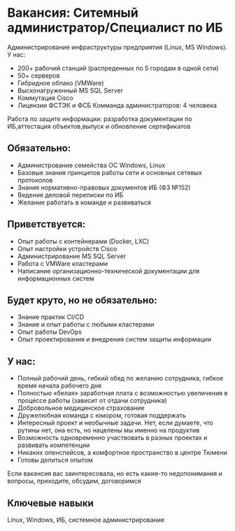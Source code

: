 # Вакансия: Ситемный администратор/Специалист по ИБ

Администрирование инфраструктуры предприятия (Linux, MS Windows). 
У нас:
* 200+ рабочий станций (распреденных по 5 городам в одной сети)
* 50+ серверов
* Гибридное облако (VMWare)
* Высконагруженный MS SQL Server
* Коммутация Cisco
* Лицензии ФСТЭК и ФСБ
Комманда администраторов: 4 человека

Работа по защите информации: разработка документации по ИБ,аттестация объектов,выпуск и обновление сертификатов

## Обязательно:

* Администрование семейства ОС Windows, Linux
* Базовые знания принципов работы сети и основных сетевых протоколов
* Знания нормативно-правовых документов ИБ (ФЗ №152)
* Ведение деловой переписки по ИБ
* Желание работать в команде и развиваться

## Приветствуется:

* Опыт работы с контейнерами (Docker, LXC)
* Опыт настройки устройств Cisco
* Администрирование MS SQL Server
* Работа с VMWare кластерами
* Написание организационно-технической документации для информационных систем

## Будет круто, но не обязательно:

* Знание практик CI/CD
* Знание и опыт работы с любыми кластерами
* Опыт работы DevOps
* Опыт проектирования и внедрения систем защиты информации

## У нас:

* Полный рабочий день, гибкий обед по желанию сотрудника, гибкое время начала рабочего дня
* Полностью «белая» заработная плата с возможностью увеличения в процессе работы (зависит от отдачи сотрудника)
* Добровольное медицинское страхование
* Дружелюбная команда с юмором, готовая поддержать
* Интересный проект и необычные задачи. Нет, если думаете, что рутины нет, она есть, но нацелены мы именно на продуктив
* Возможность одновременно участвовать в разных проектах и развивать компетенции
* Никаких опенспейсов, а комфортное пространство в центре Тюмени
* Готовы делиться опытом

Если вакансия вас заинтересовала, но есть какие-то недопонимания и вопросы, приходите, обсудим, договоримся

## Ключевые навыки

Linux, Windows, ИБ, системное администрирование
